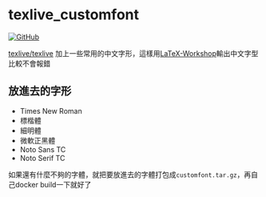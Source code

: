 # texlive_customfont


[![GitHub](https://img.shields.io/static/v1.svg?color=48c776&labelColor=555555&logoColor=ffffff&style=flat-square&label=allmwh/texlive_customfont&message=GitHub&logo=github)](https://github.com/allmwh/texlive_customfont)

[texlive/texlive](https://hub.docker.com/r/texlive/texlive) 加上一些常用的中文字形，這樣用[LaTeX-Workshop](https://github.com/James-Yu/LaTeX-Workshop)輸出中文字型比較不會報錯

## 放進去的字形
* Times New Roman
* 標楷體
* 細明體
* 微軟正黑體
* Noto Sans TC
* Noto Serif TC

如果還有什麼不夠的字體，就把要放進去的字體打包成`customfont.tar.gz`，再自己docker build一下就好了


